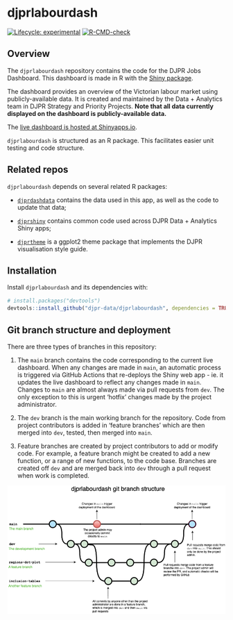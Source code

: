 
<!-- README.md is generated from README.Rmd. Please edit that file -->

# djprlabourdash

<!-- badges: start -->

[![Lifecycle:
experimental](https://img.shields.io/badge/lifecycle-experimental-orange.svg)](https://lifecycle.r-lib.org/articles/stages.html#experimental)
[![R-CMD-check](https://github.com/djpr-data/djprlabourdash/workflows/R-CMD-check/badge.svg)](https://github.com/djpr-data/djprlabourdash/actions)

<!-- badges: end -->

## Overview

The `djprlabourdash` repository contains the code for the DJPR Jobs
Dashboard. This dashboard is made in R with the [Shiny
package](https://shiny.rstudio.com).

The dashboard provides an overview of the Victorian labour market using
publicly-available data. It is created and maintained by the Data +
Analytics team in DJPR Strategy and Priority Projects. **Note that all
data currently displayed on the dashboard is publicly-available data.**

The [live dashboard is hosted at
Shinyapps.io](https://djpr-spp.shinyapps.io/djprlabourdash/).

`djprlabourdash` is structured as an R package. This facilitates easier
unit testing and code structure.

## Related repos

`djprlabourdash` depends on several related R packages:

-   [`djprdashdata`](https://github.com/djpr-data/djprdashdata) contains
    the data used in this app, as well as the code to update that data;

-   [`djprshiny`](https://github.com/djpr-data/djprshiny) contains
    common code used across DJPR Data + Analytics Shiny apps;

-   [`djprtheme`](https://github.com/djpr-data/djprtheme) is a ggplot2
    theme package that implements the DJPR visualisation style guide.

## Installation

Install `djprlabourdash` and its dependencies with:

``` r
# install.packages("devtools")
devtools::install_github("djpr-data/djprlabourdash", dependencies = TRUE)
```

## Git branch structure and deployment

There are three types of branches in this repository:

1.  The `main` branch contains the code corresponding to the current
    live dashboard. When any changes are made in `main`, an automatic
    process is triggered via GitHub Actions that re-deploys the Shiny
    web app - ie. it updates the live dashboard to reflect any changes
    made in `main`. Changes to `main` are almost always made via pull
    requests from `dev`. The only exception to this is urgent ‘hotfix’
    changes made by the project administrator.

2.  The `dev` branch is the main working branch for the repository. Code
    from project contributors is added in ‘feature branches’ which are
    then merged into `dev`, tested, then merged into `main`.

3.  Feature branches are created by project contributors to add or
    modify code. For example, a feature branch might be created to add a
    new function, or a range of new functions, to the code base.
    Branches are created off `dev` and are merged back into `dev`
    through a pull request when work is completed.

![](images/djprlabourdash%20git%20branches.png)
